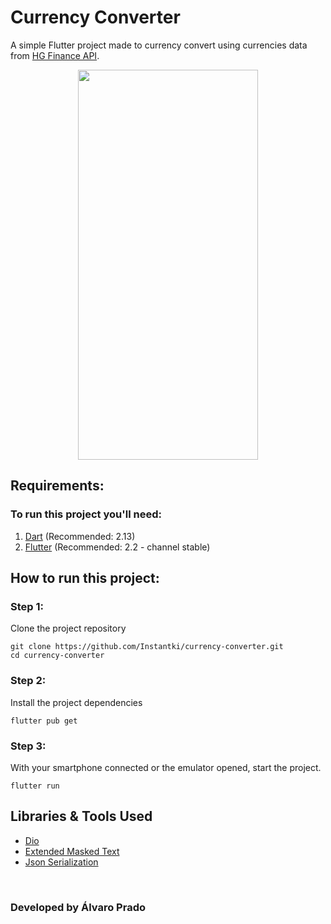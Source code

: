 # Currency Converter

A simple Flutter project made to currency convert using currencies data from [HG Finance API](https://hgbrasil.com/status/finance).

<p align="center">
<img src="assets/github/gif.gif" width="288" height="624">
</p>

## Requirements:
### To run this project you'll need:
1. [Dart](https://dart.dev) (Recommended: 2.13)
2. [Flutter](https://flutter.dev) (Recommended: 2.2 - channel stable)

## How to run this project:

### Step 1:
Clone the project repository
```
git clone https://github.com/Instantki/currency-converter.git
cd currency-converter
```
### Step 2:
Install the project dependencies
```
flutter pub get
```

### Step 3:
With your smartphone connected or the emulator opened, start the project.
```
flutter run
```

## Libraries & Tools Used
- [Dio](https://pub.dev/packages/dio)
- [Extended Masked Text](https://pub.dev/packages/extended_masked_text)
- [Json Serialization](https://javiercbk.github.io/json_to_dart/)

<br/>

### Developed by Álvaro Prado
